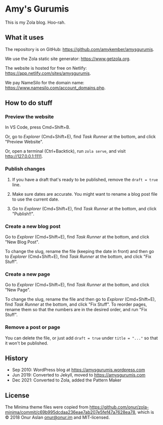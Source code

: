 # Amy's Gurumis

This is my Zola blog. Hoo-rah.

## What it uses

The repository is on GitHub: https://github.com/amykember/amysgurumis.

We use the Zola static site generator: https://www.getzola.org.

The website is hosted for free on Netlify: https://app.netlify.com/sites/amysgurumis.

We pay NameSilo for the domain name: https://www.namesilo.com/account_domains.php.

## How to do stuff

### Preview the website

In VS Code, press Cmd+Shift+B.

Or, go to _Explorer_ (Cmd+Shift+E), find _Task Runner_ at the bottom, and click "Preview Website".

Or, open a terminal (Ctrl+Backtick), run `zola serve`, and visit http://127.0.0.1:1111.

### Publish changes

1. If you have a draft that's ready to be published, remove the `draft = true` line.

2. Make sure dates are accurate. You might want to rename a blog post file to use the current date.

3. Go to _Explorer_ (Cmd+Shift+E), find _Task Runner_ at the bottom, and click "Publish!!".

### Create a new blog post

Go to _Explorer_ (Cmd+Shift+E), find _Task Runner_ at the bottom, and click "New Blog Post".

To change the slug, rename the file (keeping the date in front) and then go to _Explorer_ (Cmd+Shift+E), find _Task Runner_ at the bottom, and click "Fix Stuff".

### Create a new page

Go to _Explorer_ (Cmd+Shift+E), find _Task Runner_ at the bottom, and click "New Page".

To change the slug, rename the file and then go to _Explorer_ (Cmd+Shift+E), find _Task Runner_ at the bottom, and click "Fix Stuff". To reorder pages, rename them so that the numbers are in the desired order, and run "Fix Stuff".

### Remove a post or page

You can delete the file, or just add `draft = true` under `title = "..."` so that it won't be published.

## History

- Sep 2010: WordPress blog at https://amysgurumis.wordpress.com
- Jun 2019: Converted to Jekyll, moved to https://amysgurumis.com
- Dec 2021: Converted to Zola, added the Pattern Maker

## License

The Minima theme files were copied from https://github.com/onur/zola-minima/commit/c69b995dcdaa236eae7ab207e5fef47a7628ea78, which is © 2018 Onur Aslan <onur@onur.im> and MIT-licensed.
